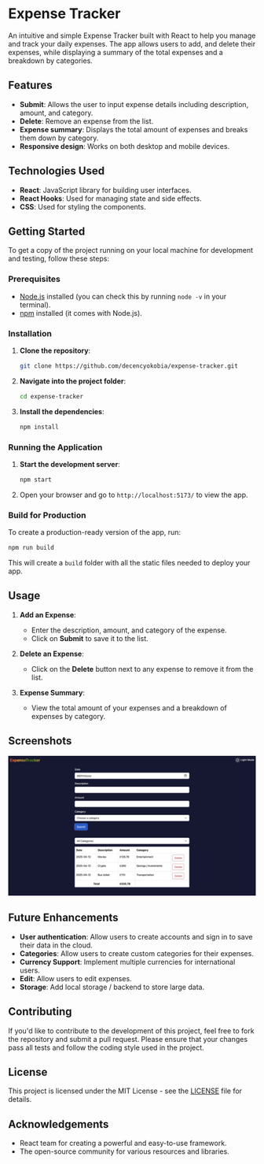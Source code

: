 # Expense Tracker

An intuitive and simple Expense Tracker built with React to help you manage and track your daily expenses. The app allows users to add, and delete their expenses, while displaying a summary of the total expenses and a breakdown by categories.

## Features

- **Submit**: Allows the user to input expense details including description, amount, and category.
- **Delete**: Remove an expense from the list.
- **Expense summary**: Displays the total amount of expenses and breaks them down by category.
- **Responsive design**: Works on both desktop and mobile devices.

## Technologies Used

- **React**: JavaScript library for building user interfaces.
- **React Hooks**: Used for managing state and side effects.
- **CSS**: Used for styling the components.

## Getting Started

To get a copy of the project running on your local machine for development and testing, follow these steps:

### Prerequisites

- [Node.js](https://nodejs.org/) installed (you can check this by running `node -v` in your terminal).
- [npm](https://www.npmjs.com/) installed (it comes with Node.js).

### Installation

1. **Clone the repository**:

   ```bash
   git clone https://github.com/decencyokobia/expense-tracker.git
   ```

2. **Navigate into the project folder**:

   ```bash
   cd expense-tracker
   ```

3. **Install the dependencies**:

   ```bash
   npm install
   ```

### Running the Application

1. **Start the development server**:

   ```bash
   npm start
   ```

2. Open your browser and go to `http://localhost:5173/` to view the app.

### Build for Production

To create a production-ready version of the app, run:

```bash
npm run build
```

This will create a `build` folder with all the static files needed to deploy your app.

## Usage

1. **Add an Expense**:
   - Enter the description, amount, and category of the expense.
   - Click on **Submit** to save it to the list.

2. **Delete an Expense**:
   - Click on the **Delete** button next to any expense to remove it from the list.

3. **Expense Summary**:
   - View the total amount of your expenses and a breakdown of expenses by category.

## Screenshots

<img src='./src/assets/new-expensetracker-image.webp' alt='screenshot of expense tracker app'>

## Future Enhancements

- **User authentication**: Allow users to create accounts and sign in to save their data in the cloud.
- **Categories**: Allow users to create custom categories for their expenses.
- **Currency Support**: Implement multiple currencies for international users.
- **Edit**: Allow users to edit expenses.
- **Storage**: Add local storage / backend to store large data.

## Contributing

If you'd like to contribute to the development of this project, feel free to fork the repository and submit a pull request. Please ensure that your changes pass all tests and follow the coding style used in the project.

## License

This project is licensed under the MIT License - see the [LICENSE](LICENSE) file for details.

## Acknowledgements

- React team for creating a powerful and easy-to-use framework.
- The open-source community for various resources and libraries.